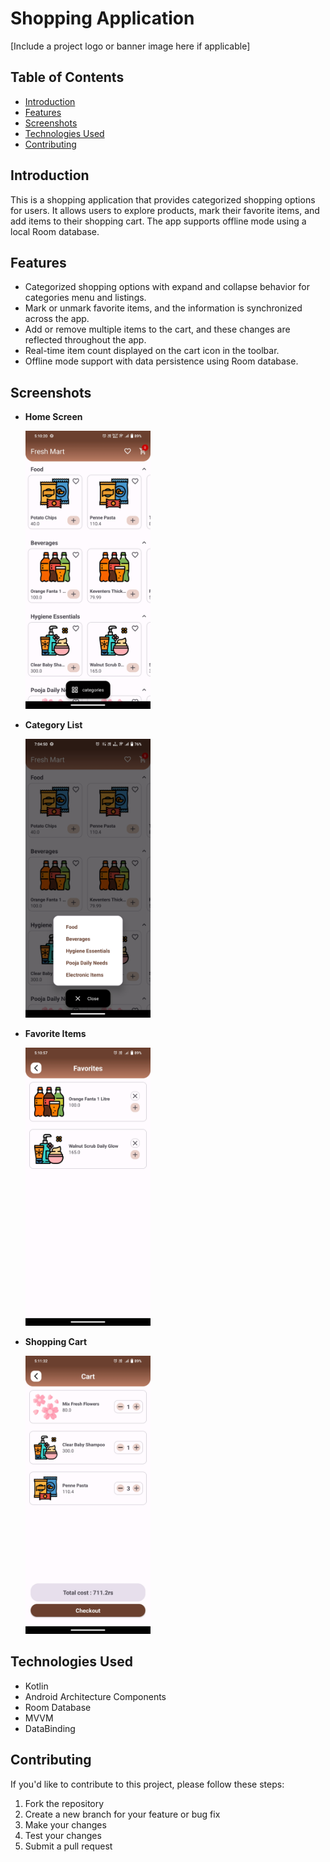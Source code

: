 # Shopping Application

[Include a project logo or banner image here if applicable]

## Table of Contents
- [Introduction](#introduction)
- [Features](#features)
- [Screenshots](#screenshots)
- [Technologies Used](#technologies-used)
- [Contributing](#contributing)

## Introduction
This is a shopping application that provides categorized shopping options for users. It allows users to explore products, mark their favorite items, and add items to their shopping cart. The app supports offline mode using a local Room database.

## Features
- Categorized shopping options with expand and collapse behavior for categories menu and listings.
- Mark or unmark favorite items, and the information is synchronized across the app.
- Add or remove multiple items to the cart, and these changes are reflected throughout the app.
- Real-time item count displayed on the cart icon in the toolbar.
- Offline mode support with data persistence using Room database.

## Screenshots
- **Home Screen**

  <img src="https://raw.githubusercontent.com/sai123gopal/Shopping_app/master/screenshots/Screenshot_20231012_171021.jpg" width="200">

- **Category List**

  <img src="https://raw.githubusercontent.com/sai123gopal/Shopping_app/master/screenshots/Screenshot_20231012_190451.jpg" width="200">

- **Favorite Items**

   <img src="https://raw.githubusercontent.com/sai123gopal/Shopping_app/master/screenshots/Screenshot_20231012_171057.jpg" width="200">

- **Shopping Cart**

   <img src="https://raw.githubusercontent.com/sai123gopal/Shopping_app/master/screenshots/Screenshot_20231012_171133.jpg" width="200">


## Technologies Used
- Kotlin
- Android Architecture Components
- Room Database
- MVVM
- DataBinding

## Contributing
If you'd like to contribute to this project, please follow these steps:
1. Fork the repository
2. Create a new branch for your feature or bug fix
3. Make your changes
4. Test your changes
5. Submit a pull request
